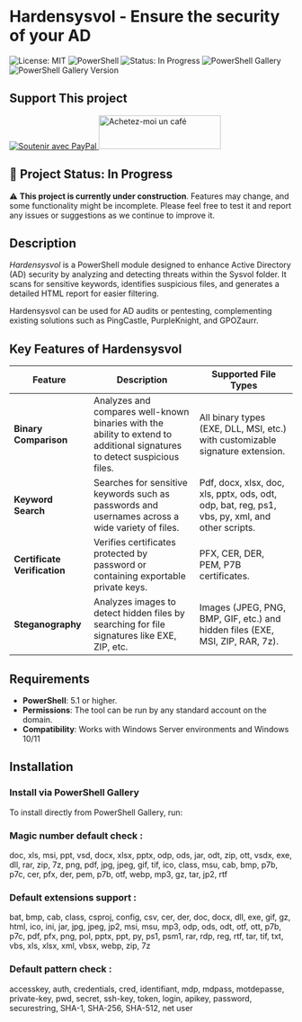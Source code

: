 # Hardensysvol - Ensure the security of your AD

![License: MIT](https://img.shields.io/badge/License-MIT-blue.svg)
![PowerShell](https://img.shields.io/badge/PowerShell-5.1.0%2B-blue.svg)
![Status: In Progress](https://img.shields.io/badge/Status-In%20Progress-orange)
![PowerShell Gallery](https://img.shields.io/powershellgallery/dt/Hardensysvol?color=orange&label=Download%20Powershell%20Gallery)
![PowerShell Gallery Version](https://img.shields.io/powershellgallery/v/Hardensysvol)
## Support This project

<a href="https://www.paypal.com/paypalme/mdunca13" target="_blank">
<img src="https://www.paypalobjects.com/webstatic/en_US/i/buttons/PP_logo_h_150x38.png" alt="Soutenir avec PayPal">
</a>

<a href="https://www.buymeacoffee.com/dakhama_mehdi" target="_blank">
  <img src="https://cdn.buymeacoffee.com/buttons/v2/default-red.png" alt="Achetez-moi un café" style="height: 60px !important;width: 217px !important;">
</a>

## 🚧 Project Status: In Progress

⚠️ **This project is currently under construction**. Features may change, and some functionality might be incomplete. Please feel free to test it and report any issues or suggestions as we continue to improve it.


## Description
*Hardensysvol* is a PowerShell module designed to enhance Active Directory (AD) security by analyzing and detecting threats within the Sysvol folder. It scans for sensitive keywords, identifies suspicious files, and generates a detailed HTML report for easier filtering. 

Hardensysvol can be used for AD audits or pentesting, complementing existing solutions such as PingCastle, PurpleKnight, and GPOZaurr.
## Key Features of Hardensysvol

| **Feature**                         | **Description**                                                                                                      | **Supported File Types**                                                                |
|-------------------------------------|----------------------------------------------------------------------------------------------------------------------|------------------------------------------------------------------------------------------|
| **Binary Comparison**               | Analyzes and compares well-known binaries with the ability to extend to additional signatures to detect suspicious files. | All binary types (EXE, DLL, MSI, etc.) with customizable signature extension.                  |
| **Keyword Search**                  | Searches for sensitive keywords such as passwords and usernames across a wide variety of files.                      | Pdf, docx, xlsx, doc, xls, pptx, ods, odt, odp, bat, reg, ps1, vbs, py, xml, and other scripts.                                  |
| **Certificate Verification**        | Verifies certificates protected by password or containing exportable private keys.                                    | PFX, CER, DER, PEM, P7B certificates.                                                    |
| **Steganography**                   | Analyzes images to detect hidden files by searching for file signatures like EXE, ZIP, etc.                           | Images (JPEG, PNG, BMP, GIF, etc.) and hidden files (EXE, MSI, ZIP, RAR, 7z).                 |

## Requirements
- **PowerShell**: 5.1 or higher.
- **Permissions**: The tool can be run by any standard account on the domain.
- **Compatibility**: Works with Windows Server environments and Windows 10/11

## Installation

### Install via PowerShell Gallery
To install directly from PowerShell Gallery, run:

### Magic number default check : 
doc, xls, msi, ppt, vsd, docx, xlsx, pptx, odp, ods, jar, odt, zip, ott, vsdx, exe, dll, rar, zip, 7z, png, pdf, jpg, jpeg, gif, tif, ico, class, msu, cab, bmp, p7b, p7c, cer, pfx, der, pem, p7b, otf, webp, mp3, gz, tar, jp2, rtf
### Default extensions support  : 
bat, bmp, cab, class, csproj, config, csv, cer, der, doc, docx, dll, exe, gif, gz, html, ico, ini, jar, jpg, jpeg, jp2, msi, msu, mp3, odp, ods, odt, otf, ott, p7b, p7c, pdf, pfx, png, pol, pptx, ppt, py, ps1, psm1, rar, rdp, reg, rtf, tar, tif, txt, vbs, xls, xlsx, xml, vbsx, webp, zip, 7z
### Default pattern check : 
accesskey, auth, credentials, cred, identifiant, mdp, mdpass, motdepasse, private-key, pwd, secret, ssh-key, token, login, apikey, password, securestring, SHA-1, SHA-256, SHA-512, net user

